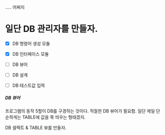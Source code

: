 ..... 어쩌지


# 일단 DB 관리자를 만들자. 
- [x] DB 명령어 생성 모듈
- [x] DB 인터페이스 모듈
- [ ] DB 뷰어
- [ ] DB 설계
- [ ] DB 테스트값 입력


##### DB 뷰어
프로그램의 동작 5할이 DB를 구경하는 것이다. 
적절한 DB 뷰어가 필요함. 
일단 제일 단순하게는 TABLE에 값을 쭉 띄우는 형태겠지. 

DB 셀렉트 & TABLE 뷰를 만들자. 